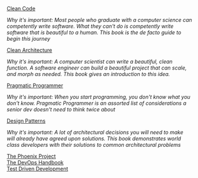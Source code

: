 [Clean Code](https://www.amazon.com/Clean-Code-Handbook-Software-Craftsmanship/dp/0132350882/ref=sr_1_2?keywords=clean+code&qid=1551318942&s=gateway&sr=8-2) 

_Why it's important\: Most people who graduate with a computer science can competently write software. What they can't do is competently write software that is beautiful to a human. This book is the de facto guide to begin this journey_

[Clean Architecture](https://www.amazon.com/Clean-Architecture-Craftsmans-Software-Structure/dp/0134494164/ref=sr_1_1?crid=2E6KX4BSXTRBK&keywords=clean+architecture&qid=1551319154&s=gateway&sprefix=Clean+Archi%2Caps%2C150&sr=8-1)

_Why it's important\: A computer scientist can write a beautiful, clean function. A software engineer can build a beautiful project that can scale, and morph as needed. This book gives an introduction to this idea._

[Pragmatic Programmer](https://www.amazon.com/Pragmatic-Programmer-Journeyman-Master/dp/020161622X/ref=pd_sim_14_3/138-8395184-1353531?_encoding=UTF8&pd_rd_i=020161622X&pd_rd_r=f7fdac6b-3afb-11e9-accd-19068f92f127&pd_rd_w=aNtwM&pd_rd_wg=SFdhs&pf_rd_p=90485860-83e9-4fd9-b838-b28a9b7fda30&pf_rd_r=S54ZG94JM9XACFV43G04&psc=1&refRID=S54ZG94JM9XACFV43G04)  

_Why it's important\: When you start programming, you don't know what you don't know. Pragmatic Programmer is an assorted list of considerations a senior dev doesn't need to think twice about_

[Design Patterns](https://www.amazon.com/Design-Patterns-Elements-Reusable-Object-Oriented/dp/0201633612/ref=pd_sim_14_5/138-8395184-1353531?_encoding=UTF8&pd_rd_i=0201633612&pd_rd_r=fc94c075-3afb-11e9-9aed-c3a00bddb282&pd_rd_w=iOvEO&pd_rd_wg=KqQuR&pf_rd_p=90485860-83e9-4fd9-b838-b28a9b7fda30&pf_rd_r=5HE2NEF2F32SPXZ20NJF&psc=1&refRID=5HE2NEF2F32SPXZ20NJF)

_Why it's important\: A lot of architectural decisions you will need to make will already have agreed upon solutions. This book demonstrates world class developers with their solutions to common architectural problems_  

[The Phoenix Project](https://www.amazon.com/Phoenix-Project-DevOps-Helping-Business/dp/1942788290/ref=sr_1_1?crid=2RBVE7C983DSR&keywords=the+phonex+project&qid=1551319058&s=books&sprefix=The+phon%2Cstripbooks%2C155&sr=1-1)  
[The DevOps Handbook](https://www.amazon.com/DevOps-Handbook-World-Class-Reliability-Organizations/dp/1942788002/ref=pd_sim_14_1/138-8395184-1353531?_encoding=UTF8&pd_rd_i=1942788002&pd_rd_r=3c1eed95-3afc-11e9-accd-19068f92f127&pd_rd_w=apmhl&pd_rd_wg=FmJLr&pf_rd_p=90485860-83e9-4fd9-b838-b28a9b7fda30&pf_rd_r=DJR44NMMVZ4D8C652BBJ&psc=1&refRID=DJR44NMMVZ4D8C652BBJ)  
[Test Driven Development](https://www.amazon.com/Test-Driven-Development-Kent-Beck/dp/0321146530/ref=sr_1_3?keywords=Test+Driven+Development&qid=1551319127&s=gateway&sr=8-3)
